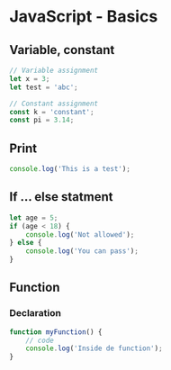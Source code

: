 # JavaScript - Basics
## Variable, constant
```javascript
// Variable assignment
let x = 3;
let test = 'abc';

// Constant assignment
const k = 'constant';
const pi = 3.14;
```
## Print
```javascript
console.log('This is a test');
```

## If ... else statment
```javascript
let age = 5;
if (age < 18) {
	console.log('Not allowed');
} else {
	console.log('You can pass');
}
```

## Function
### Declaration
```javascript
function myFunction() {
	// code
	console.log('Inside de function');
}
```

<!--stackedit_data:
eyJoaXN0b3J5IjpbNDI5NDUzMDY0LC05MDE1ODIwMDIsLTEwND
gzNTcyNjRdfQ==
-->